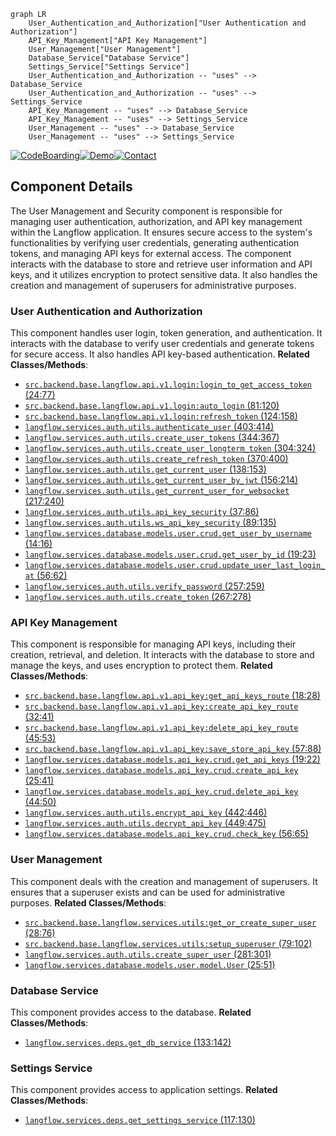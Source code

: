 ```mermaid
graph LR
    User_Authentication_and_Authorization["User Authentication and Authorization"]
    API_Key_Management["API Key Management"]
    User_Management["User Management"]
    Database_Service["Database Service"]
    Settings_Service["Settings Service"]
    User_Authentication_and_Authorization -- "uses" --> Database_Service
    User_Authentication_and_Authorization -- "uses" --> Settings_Service
    API_Key_Management -- "uses" --> Database_Service
    API_Key_Management -- "uses" --> Settings_Service
    User_Management -- "uses" --> Database_Service
    User_Management -- "uses" --> Settings_Service
```
[![CodeBoarding](https://img.shields.io/badge/Generated%20by-CodeBoarding-9cf?style=flat-square)](https://github.com/CodeBoarding/GeneratedOnBoardings)[![Demo](https://img.shields.io/badge/Try%20our-Demo-blue?style=flat-square)](https://www.codeboarding.org/demo)[![Contact](https://img.shields.io/badge/Contact%20us%20-%20codeboarding@gmail.com-lightgrey?style=flat-square)](mailto:codeboarding@gmail.com)

## Component Details

The User Management and Security component is responsible for managing user authentication, authorization, and API key management within the Langflow application. It ensures secure access to the system's functionalities by verifying user credentials, generating authentication tokens, and managing API keys for external access. The component interacts with the database to store and retrieve user information and API keys, and it utilizes encryption to protect sensitive data. It also handles the creation and management of superusers for administrative purposes.

### User Authentication and Authorization
This component handles user login, token generation, and authentication. It interacts with the database to verify user credentials and generate tokens for secure access. It also handles API key-based authentication.
**Related Classes/Methods**:

- <a href="https://github.com/langflow-ai/langflow/blob/master/src/backend/base/langflow/api/v1/login.py#L24-L77" target="_blank" rel="noopener noreferrer">`src.backend.base.langflow.api.v1.login:login_to_get_access_token` (24:77)</a>
- <a href="https://github.com/langflow-ai/langflow/blob/master/src/backend/base/langflow/api/v1/login.py#L81-L120" target="_blank" rel="noopener noreferrer">`src.backend.base.langflow.api.v1.login:auto_login` (81:120)</a>
- <a href="https://github.com/langflow-ai/langflow/blob/master/src/backend/base/langflow/api/v1/login.py#L124-L158" target="_blank" rel="noopener noreferrer">`src.backend.base.langflow.api.v1.login:refresh_token` (124:158)</a>
- <a href="https://github.com/langflow-ai/langflow/blob/master/src/backend/base/langflow/services/auth/utils.py#L403-L414" target="_blank" rel="noopener noreferrer">`langflow.services.auth.utils.authenticate_user` (403:414)</a>
- <a href="https://github.com/langflow-ai/langflow/blob/master/src/backend/base/langflow/services/auth/utils.py#L344-L367" target="_blank" rel="noopener noreferrer">`langflow.services.auth.utils.create_user_tokens` (344:367)</a>
- <a href="https://github.com/langflow-ai/langflow/blob/master/src/backend/base/langflow/services/auth/utils.py#L304-L324" target="_blank" rel="noopener noreferrer">`langflow.services.auth.utils.create_user_longterm_token` (304:324)</a>
- <a href="https://github.com/langflow-ai/langflow/blob/master/src/backend/base/langflow/services/auth/utils.py#L370-L400" target="_blank" rel="noopener noreferrer">`langflow.services.auth.utils.create_refresh_token` (370:400)</a>
- <a href="https://github.com/langflow-ai/langflow/blob/master/src/backend/base/langflow/services/auth/utils.py#L138-L153" target="_blank" rel="noopener noreferrer">`langflow.services.auth.utils.get_current_user` (138:153)</a>
- <a href="https://github.com/langflow-ai/langflow/blob/master/src/backend/base/langflow/services/auth/utils.py#L156-L214" target="_blank" rel="noopener noreferrer">`langflow.services.auth.utils.get_current_user_by_jwt` (156:214)</a>
- <a href="https://github.com/langflow-ai/langflow/blob/master/src/backend/base/langflow/services/auth/utils.py#L217-L240" target="_blank" rel="noopener noreferrer">`langflow.services.auth.utils.get_current_user_for_websocket` (217:240)</a>
- <a href="https://github.com/langflow-ai/langflow/blob/master/src/backend/base/langflow/services/auth/utils.py#L37-L86" target="_blank" rel="noopener noreferrer">`langflow.services.auth.utils.api_key_security` (37:86)</a>
- <a href="https://github.com/langflow-ai/langflow/blob/master/src/backend/base/langflow/services/auth/utils.py#L89-L135" target="_blank" rel="noopener noreferrer">`langflow.services.auth.utils.ws_api_key_security` (89:135)</a>
- <a href="https://github.com/langflow-ai/langflow/blob/master/src/backend/base/langflow/services/database/models/user/crud.py#L14-L16" target="_blank" rel="noopener noreferrer">`langflow.services.database.models.user.crud.get_user_by_username` (14:16)</a>
- <a href="https://github.com/langflow-ai/langflow/blob/master/src/backend/base/langflow/services/database/models/user/crud.py#L19-L23" target="_blank" rel="noopener noreferrer">`langflow.services.database.models.user.crud.get_user_by_id` (19:23)</a>
- <a href="https://github.com/langflow-ai/langflow/blob/master/src/backend/base/langflow/services/database/models/user/crud.py#L56-L62" target="_blank" rel="noopener noreferrer">`langflow.services.database.models.user.crud.update_user_last_login_at` (56:62)</a>
- <a href="https://github.com/langflow-ai/langflow/blob/master/src/backend/base/langflow/services/auth/utils.py#L257-L259" target="_blank" rel="noopener noreferrer">`langflow.services.auth.utils.verify_password` (257:259)</a>
- <a href="https://github.com/langflow-ai/langflow/blob/master/src/backend/base/langflow/services/auth/utils.py#L267-L278" target="_blank" rel="noopener noreferrer">`langflow.services.auth.utils.create_token` (267:278)</a>


### API Key Management
This component is responsible for managing API keys, including their creation, retrieval, and deletion. It interacts with the database to store and manage the keys, and uses encryption to protect them.
**Related Classes/Methods**:

- <a href="https://github.com/langflow-ai/langflow/blob/master/src/backend/base/langflow/api/v1/api_key.py#L18-L28" target="_blank" rel="noopener noreferrer">`src.backend.base.langflow.api.v1.api_key:get_api_keys_route` (18:28)</a>
- <a href="https://github.com/langflow-ai/langflow/blob/master/src/backend/base/langflow/api/v1/api_key.py#L32-L41" target="_blank" rel="noopener noreferrer">`src.backend.base.langflow.api.v1.api_key:create_api_key_route` (32:41)</a>
- <a href="https://github.com/langflow-ai/langflow/blob/master/src/backend/base/langflow/api/v1/api_key.py#L45-L53" target="_blank" rel="noopener noreferrer">`src.backend.base.langflow.api.v1.api_key:delete_api_key_route` (45:53)</a>
- <a href="https://github.com/langflow-ai/langflow/blob/master/src/backend/base/langflow/api/v1/api_key.py#L57-L88" target="_blank" rel="noopener noreferrer">`src.backend.base.langflow.api.v1.api_key:save_store_api_key` (57:88)</a>
- <a href="https://github.com/langflow-ai/langflow/blob/master/src/backend/base/langflow/services/database/models/api_key/crud.py#L19-L22" target="_blank" rel="noopener noreferrer">`langflow.services.database.models.api_key.crud.get_api_keys` (19:22)</a>
- <a href="https://github.com/langflow-ai/langflow/blob/master/src/backend/base/langflow/services/database/models/api_key/crud.py#L25-L41" target="_blank" rel="noopener noreferrer">`langflow.services.database.models.api_key.crud.create_api_key` (25:41)</a>
- <a href="https://github.com/langflow-ai/langflow/blob/master/src/backend/base/langflow/services/database/models/api_key/crud.py#L44-L50" target="_blank" rel="noopener noreferrer">`langflow.services.database.models.api_key.crud.delete_api_key` (44:50)</a>
- <a href="https://github.com/langflow-ai/langflow/blob/master/src/backend/base/langflow/services/auth/utils.py#L442-L446" target="_blank" rel="noopener noreferrer">`langflow.services.auth.utils.encrypt_api_key` (442:446)</a>
- <a href="https://github.com/langflow-ai/langflow/blob/master/src/backend/base/langflow/services/auth/utils.py#L449-L475" target="_blank" rel="noopener noreferrer">`langflow.services.auth.utils.decrypt_api_key` (449:475)</a>
- <a href="https://github.com/langflow-ai/langflow/blob/master/src/backend/base/langflow/services/database/models/api_key/crud.py#L56-L65" target="_blank" rel="noopener noreferrer">`langflow.services.database.models.api_key.crud.check_key` (56:65)</a>


### User Management
This component deals with the creation and management of superusers. It ensures that a superuser exists and can be used for administrative purposes.
**Related Classes/Methods**:

- <a href="https://github.com/langflow-ai/langflow/blob/master/src/backend/base/langflow/services/utils.py#L28-L76" target="_blank" rel="noopener noreferrer">`src.backend.base.langflow.services.utils:get_or_create_super_user` (28:76)</a>
- <a href="https://github.com/langflow-ai/langflow/blob/master/src/backend/base/langflow/services/utils.py#L79-L102" target="_blank" rel="noopener noreferrer">`src.backend.base.langflow.services.utils:setup_superuser` (79:102)</a>
- <a href="https://github.com/langflow-ai/langflow/blob/master/src/backend/base/langflow/services/auth/utils.py#L281-L301" target="_blank" rel="noopener noreferrer">`langflow.services.auth.utils.create_super_user` (281:301)</a>
- <a href="https://github.com/langflow-ai/langflow/blob/master/src/backend/base/langflow/services/database/models/user/model.py#L25-L51" target="_blank" rel="noopener noreferrer">`langflow.services.database.models.user.model.User` (25:51)</a>


### Database Service
This component provides access to the database.
**Related Classes/Methods**:

- <a href="https://github.com/langflow-ai/langflow/blob/master/src/backend/base/langflow/services/deps.py#L133-L142" target="_blank" rel="noopener noreferrer">`langflow.services.deps.get_db_service` (133:142)</a>


### Settings Service
This component provides access to application settings.
**Related Classes/Methods**:

- <a href="https://github.com/langflow-ai/langflow/blob/master/src/backend/base/langflow/services/deps.py#L117-L130" target="_blank" rel="noopener noreferrer">`langflow.services.deps.get_settings_service` (117:130)</a>